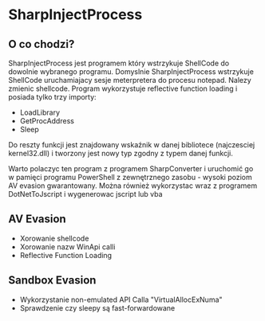 ﻿# SharpInjectProcess

## O co chodzi? 
SharpInjectProcess jest programem który wstrzykuje ShellCode do dowolnie wybranego programu. 
Domyslnie SharpInjectProcess wstrzykuje ShellCode uruchamiajacy sesje meterpretera do procesu notepad. Nalezy zmienic shellcode. 
Program wykorzystuje reflective function loading i posiada tylko trzy importy:
- LoadLibrary
- GetProcAddress
- Sleep

Do reszty funkcji jest znajdowany wskaźnik w danej bibliotece (najczesciej kernel32.dll) i tworzony jest nowy typ zgodny z typem danej funkcji. 

Warto polaczyc ten program z programem SharpConverter i uruchomić go w pamięci programu PowerShell z zewnętrznego zasobu - wysoki poziom AV evasion gwarantowany. 
Można również wykorzystac wraz z programem DotNetToJscript i wygenerowac jscript lub vba

## AV Evasion
- Xorowanie shellcode
- Xorowanie nazw WinApi calli
- Reflective Function Loading

## Sandbox Evasion
- Wykorzystanie non-emulated API Calla "VirtualAllocExNuma"
- Sprawdzenie czy sleepy są fast-forwardowane
